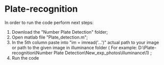 # Plate-recognition
In order to run the code perform next steps:
  1. Download the "Number Plate Detection" folder;
  2. Open matlab file "Plate_detection.m";
  3. In the 5th column paste into "im = imread('...')" actual path to your image or path to the given image in  illuminance folder ( For example: D:\Plate-recognition\Number Plate Detection\New_exp_photos\illuminance\1)  ;
  4. Run the code
